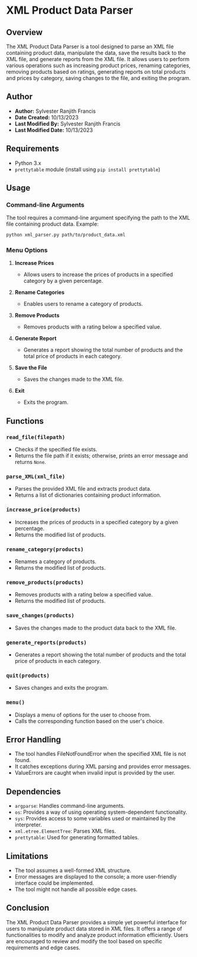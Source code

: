# XML Product Data Parser

## Overview

The XML Product Data Parser is a tool designed to parse an XML file containing product data, manipulate the data, save the results back to the XML file, and generate reports from the XML file. It allows users to perform various operations such as increasing product prices, renaming categories, removing products based on ratings, generating reports on total products and prices by category, saving changes to the file, and exiting the program.

## Author

- **Author:** Sylvester Ranjith Francis
- **Date Created:** 10/13/2023
- **Last Modified By:** Sylvester Ranjith Francis
- **Last Modified Date:** 10/13/2023

## Requirements

- Python 3.x
- `prettytable` module (install using `pip install prettytable`)

## Usage

### Command-line Arguments

The tool requires a command-line argument specifying the path to the XML file containing product data. Example:

```bash
python xml_parser.py path/to/product_data.xml
```

### Menu Options

1. **Increase Prices**
   - Allows users to increase the prices of products in a specified category by a given percentage.

2. **Rename Categories**
   - Enables users to rename a category of products.

3. **Remove Products**
   - Removes products with a rating below a specified value.

4. **Generate Report**
   - Generates a report showing the total number of products and the total price of products in each category.

5. **Save the File**
   - Saves the changes made to the XML file.

6. **Exit**
   - Exits the program.

## Functions

### `read_file(filepath)`

- Checks if the specified file exists.
- Returns the file path if it exists; otherwise, prints an error message and returns `None`.

### `parse_XML(xml_file)`

- Parses the provided XML file and extracts product data.
- Returns a list of dictionaries containing product information.

### `increase_price(products)`

- Increases the prices of products in a specified category by a given percentage.
- Returns the modified list of products.

### `rename_category(products)`

- Renames a category of products.
- Returns the modified list of products.

### `remove_products(products)`

- Removes products with a rating below a specified value.
- Returns the modified list of products.

### `save_changes(products)`

- Saves the changes made to the product data back to the XML file.

### `generate_reports(products)`

- Generates a report showing the total number of products and the total price of products in each category.

### `quit(products)`

- Saves changes and exits the program.

### `menu()`

- Displays a menu of options for the user to choose from.
- Calls the corresponding function based on the user's choice.

## Error Handling

- The tool handles FileNotFoundError when the specified XML file is not found.
- It catches exceptions during XML parsing and provides error messages.
- ValueErrors are caught when invalid input is provided by the user.

## Dependencies

- `argparse`: Handles command-line arguments.
- `os`: Provides a way of using operating system-dependent functionality.
- `sys`: Provides access to some variables used or maintained by the interpreter.
- `xml.etree.ElementTree`: Parses XML files.
- `prettytable`: Used for generating formatted tables.

## Limitations

- The tool assumes a well-formed XML structure.
- Error messages are displayed to the console; a more user-friendly interface could be implemented.
- The tool might not handle all possible edge cases.

## Conclusion

The XML Product Data Parser provides a simple yet powerful interface for users to manipulate product data stored in XML files. It offers a range of functionalities to modify and analyze product information efficiently. Users are encouraged to review and modify the tool based on specific requirements and edge cases.
